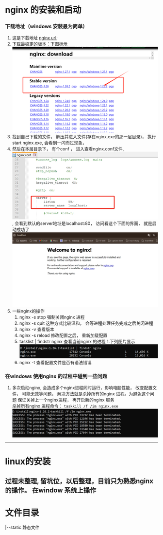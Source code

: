 # nginx 的安装和启动

### 下载地址（windows 安装最为简单）
1. 这是下载地址 [nginx url](https://nginx.org/en/download.html);    
2. 下载最稳定的版本：下图标示
![Nginx下载版本截图](static/images/nginx.jpg "nginx")
3. 找到自己下载的文件， 解压并进入文件(存在nginx.exe的那一层目录)， 执行start nginx.exe, 会看到一闪而过现象， 
4. 然后在本层目录下， 有个conf ， 进入查看nginx.conf文件, 
![nginx_conf](static/images/nginx_conf.png),
会看到默认的server地址是localhost:80， 访问看这个下面的界面， 就是启动成功了
![access_nginx](/static/images/access_nginx.png)
5. 一些nginx的操作
    1. nginx -s stop 强制关闭nginx 进程
    2. nginx -s quit 这种方式比较温和， 会等进程处理任务完成之后关闭进程
    3. nginx -v 查看版本
    4. nginx -s reload  修改配置之后， 重新加载配置
    5. tasklist | findstr nginx  查看当前nginx 的进程
        1.下列图片显示
        ![find nginx](/static/images//find_nginx.png)
    6. nginx -t 查看配置文件是否有语法错误
    
### 在windows 使用nginx 的过程中碰到一些问题
1. 多次启动nginx,  会造成多个nginx进程同时运行，影响电脑性能， 改变配置文件， 可能无效等问题， 解决方法就是杀掉所有的nginx 进程。为避免这个问题 保证关掉上一个nginx进程， 再开启新的nginx 服务  
杀掉所有nginx 进程命令： 
`
taskkill /f /im nginx.exe
`
![kill nginx](/static/images/kill_nginx.png)
---
# linux的安装
过程未整理, 留坑位，以后整理，目前只为熟悉nginx 的操作。 在window 系统上操作  
---
# 文件目录
|--static  静态文件
